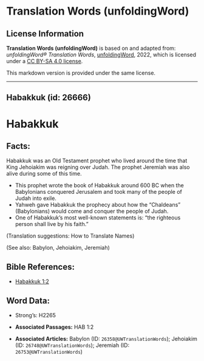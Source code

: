 # Translation Words (unfoldingWord)

## License Information

**Translation Words (unfoldingWord)** is based on and adapted from: _unfoldingWord® Translation Words_, [unfoldingWord](https://unfoldingword.org/utw), 2022, which is licensed under a [CC BY-SA 4.0 license](https://creativecommons.org/licenses/by-sa/4.0/legalcode.en).

This markdown version is provided under the same license.



--------------------------------

## Habakkuk (id: 26666)

Habakkuk
========

Facts:
------

Habakkuk was an Old Testament prophet who lived around the time that King Jehoiakim was reigning over Judah. The prophet Jeremiah was also alive during some of this time.

* This prophet wrote the book of Habakkuk around 600 BC when the Babylonians conquered Jerusalem and took many of the people of Judah into exile.
* Yahweh gave Habakkuk the prophecy about how the “Chaldeans” (Babylonians) would come and conquer the people of Judah.
* One of Habakkuk’s most well\-known statements is: “the righteous person shall live by his faith.”

(Translation suggestions: How to Translate Names)

(See also: Babylon, Jehoiakim, Jeremiah)

Bible References:
-----------------

* [Habakkuk 1:2](https://ref.ly/Hab1:2)

Word Data:
----------

* Strong’s: H2265

* **Associated Passages:** HAB 1:2
* **Associated Articles:** Babylon (ID: `26358@UWTranslationWords`); Jehoiakim (ID: `26748@UWTranslationWords`); Jeremiah (ID: `26753@UWTranslationWords`)

